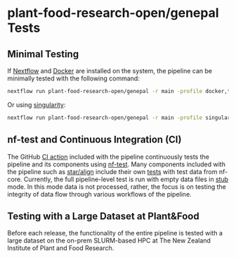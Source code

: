 # **plant-food-research-open/genepal** Tests

## Minimal Testing

If [Nextflow](https://www.nextflow.io/docs/latest/install.html#install-nextflow) and [Docker](https://docs.docker.com/install) are installed on the system, the pipeline can be minimally tested with the following command:

```bash
nextflow run plant-food-research-open/genepal -r main -profile docker,test --outdir results
```

Or using [singularity](https://docs.sylabs.io/guides/3.0/user-guide/installation.html):

```bash
nextflow run plant-food-research-open/genepal -r main -profile singularity,test --outdir results
```

## nf-test and Continuous Integration (CI)

The GitHub [CI action](../.github/workflows/ci.yml) included with the pipeline continuously tests the pipeline and its components using [nf-test](https://www.nf-test.com). Many components included with the pipeline such as [star/align](../modules/nf-core/star/align) include their own [tests](../modules/nf-core/star/align/tests/main.nf.test) with test data from nf-core. Currently, the full pipeline-level test is run with empty data files in [stub](https://www.nextflow.io/docs/stable/process.html#stub) mode. In this mode data is not processed, rather, the focus is on testing the integrity of data flow through various workflows of the pipeline.

## Testing with a Large Dataset at Plant&Food

Before each release, the functionality of the entire pipeline is tested with a large dataset on the on-prem SLURM-based HPC at The New Zealand Institute of Plant and Food Research.
